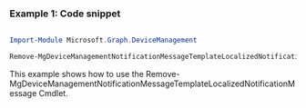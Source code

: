 ### Example 1: Code snippet

```powershell

Import-Module Microsoft.Graph.DeviceManagement

Remove-MgDeviceManagementNotificationMessageTemplateLocalizedNotificationMessage -NotificationMessageTemplateId $notificationMessageTemplateId -LocalizedNotificationMessageId $localizedNotificationMessageId

```
This example shows how to use the Remove-MgDeviceManagementNotificationMessageTemplateLocalizedNotificationMessage Cmdlet.

